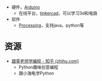 - 硬件，[Arduino](../电子/Arduino.md)
	- 在线平台，[tinkercad](https://www.tinkercad.com/)，可以学习3d和电路
- 软件
	- [Processing](../Processing/Processing.md)，支持java，python等

# 资源
- [跟童老师学编程 - 知乎 (zhihu.com)](https://www.zhihu.com/column/c2game)
	- Python趣味创意编程
	- 跟小海龟学Python